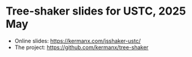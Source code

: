 # Tree-shaker slides for USTC, 2025 May

- Online slides: https://kermanx.com/jsshaker-ustc/
- The project: https://github.com/kermanx/tree-shaker
